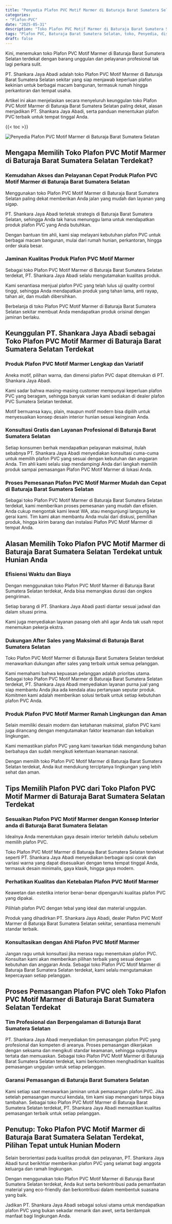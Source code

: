 ```yaml
---
title: "Penyedia Plafon PVC Motif Marmer di Baturaja Barat Sumatera Selatan"
categories: 
- "Plafon-PVC"
date: "2025-05-31"
description: "Toko Plafon PVC Motif Marmer di Baturaja Barat Sumatera Selatan untuk tempat tinggal, perkantoran, dan toko. Material berkualitas, beragam motif, warna elegan, beserta jasa instalasi ditangani oleh teknisi profesional serta kepastian resmi!|Servis penyediaan Plafon PVC Motif Marmer di Baturaja Barat Sumatera Selatan bagi keperluan rumah, office, atau ritel, dengan material unggulan dan penempatan oleh teknisi berpengalaman serta jaminan resmi.|Solusi Plafon PVC Motif Marmer di Baturaja Barat Sumatera Selatan yang terpercaya bagi rumah, perkantoran, serta toko, dengan plafon terbaik dan instalasi oleh teknisi berpengalaman serta kepastian resmi.|Distribusi Plafon PVC Motif Marmer di Baturaja Barat Sumatera Selatan bagi hunian, kantor, serta toko, dengan plafon terbaik dan instalasi dikerjakan oleh tenaga ahli profesional, disertai beserta jaminan resmi.}"
tags: "Plafon PVC, Baturaja Barat Sumatera Selatan, toko, Penyedia, distributor"
draft: false
---
```


Kini, menemukan toko Plafon PVC Motif Marmer di Baturaja Barat Sumatera Selatan terdekat dengan barang unggulan dan pelayanan profesional tak lagi perkara sulit.

PT. Shankara Jaya Abadi adalah toko Plafon PVC Motif Marmer di Baturaja Barat Sumatera Selatan sekitar yang siap menjawab keperluan plafon kekinian untuk berbagai macam bangunan, termasuk rumah hingga perkantoran dan tempat usaha.

Artikel ini akan menjelaskan secara menyeluruh keunggulan toko Plafon PVC Motif Marmer di Baturaja Barat Sumatera Selatan paling dekat, alasan menjadikan PT. Shankara Jaya Abadi, serta panduan menentukan plafon PVC terbaik untuk tempat tinggal Anda.

{{< toc >}}

![Penyedia Plafon PVC Motif Marmer di Baturaja Barat Sumatera Selatan](/images/Plafon-PVC/Penyedia-Plafon-PVC-Motif-Marmer-di-Baturaja-Barat-Sumatera-Selatan.png)


## Mengapa Memilih Toko Plafon PVC Motif Marmer di Baturaja Barat Sumatera Selatan Terdekat?

### Kemudahan Akses dan Pelayanan Cepat Produk Plafon PVC Motif Marmer di Baturaja Barat Sumatera Selatan

Menggunakan toko Plafon PVC Motif Marmer di Baturaja Barat Sumatera Selatan paling dekat memberikan Anda jalan yang mudah dan layanan yang sigap.

PT. Shankara Jaya Abadi terletak strategis di Baturaja Barat Sumatera Selatan, sehingga Anda tak harus menunggu lama untuk mendapatkan produk plafon PVC yang Anda butuhkan.

Dengan bantuan tim ahli, kami siap melayani kebutuhan plafon PVC untuk berbagai macam bangunan, mulai dari rumah hunian, perkantoran, hingga order skala besar.

### Jaminan Kualitas Produk Plafon PVC Motif Marmer

Sebagai toko Plafon PVC Motif Marmer di Baturaja Barat Sumatera Selatan terdekat, PT. Shankara Jaya Abadi selalu mengutamakan kualitas produk.

Kami senantiasa menjual plafon PVC yang telah lulus uji quality control tinggi, sehingga Anda mendapatkan produk yang tahan lama, anti rayap, tahan air, dan mudah dibersihkan.

Berbelanja di toko Plafon PVC Motif Marmer di Baturaja Barat Sumatera Selatan sekitar membuat Anda mendapatkan produk orisinal dengan jaminan berlaku.

## Keunggulan PT. Shankara Jaya Abadi sebagai Toko Plafon PVC Motif Marmer di Baturaja Barat Sumatera Selatan Terdekat

### Produk Plafon PVC Motif Marmer Lengkap dan Variatif

Aneka motif, pilihan warna, dan dimensi plafon PVC dapat ditemukan di PT. Shankara Jaya Abadi.

Kami sadar bahwa masing-masing customer mempunyai keperluan plafon PVC yang beragam, sehingga banyak varian kami sediakan di dealer plafon PVC Sumatera Selatan terdekat.

Motif bernuansa kayu, plain, maupun motif modern bisa dipilih untuk menyesuaikan konsep desain interior hunian sesuai keinginan Anda.

### Konsultasi Gratis dan Layanan Profesional di Baturaja Barat Sumatera Selatan

Setiap konsumen berhak mendapatkan pelayanan maksimal, itulah sebabnya PT. Shankara Jaya Abadi menyediakan konsultasi cuma-cuma untuk memilih plafon PVC yang sesuai dengan kebutuhan dan anggaran Anda. Tim ahli kami selalu siap mendampingi Anda dari langkah memilih produk sampai pemasangan Plafon PVC Motif Marmer di lokasi Anda.

### Proses Pemesanan Plafon PVC Motif Marmer Mudah dan Cepat di Baturaja Barat Sumatera Selatan

Sebagai toko Plafon PVC Motif Marmer di Baturaja Barat Sumatera Selatan terdekat, kami memberikan proses pemesanan yang mudah dan efisien. Anda cukup mengontak kami lewat WA, atau mengunjungi langsung ke gerai kami. Tim kami akan membantu Anda mulai dari diskusi, pemilihan produk, hingga kirim barang dan instalasi Plafon PVC Motif Marmer di tempat Anda.

## Alasan Memilih Toko Plafon PVC Motif Marmer di Baturaja Barat Sumatera Selatan Terdekat untuk Hunian Anda

### Efisiensi Waktu dan Biaya

Dengan menggunakan toko Plafon PVC Motif Marmer di Baturaja Barat Sumatera Selatan terdekat, Anda bisa memangkas durasi dan ongkos pengiriman.

Setiap barang di PT. Shankara Jaya Abadi pasti diantar sesuai jadwal dan dalam situasi prima.

Kami juga menyediakan layanan pasang oleh ahli agar Anda tak usah repot menemukan pekerja ekstra.

### Dukungan After Sales yang Maksimal di Baturaja Barat Sumatera Selatan

Toko Plafon PVC Motif Marmer di Baturaja Barat Sumatera Selatan terdekat menawarkan dukungan after sales yang terbaik untuk semua pelanggan.

Kami memahami bahwa kepuasan pelanggan adalah prioritas utama. Sebagai toko Plafon PVC Motif Marmer di Baturaja Barat Sumatera Selatan terdekat, PT. Shankara Jaya Abadi menyediakan layanan purna jual yang siap membantu Anda jika ada kendala atau pertanyaan seputar produk. Komitmen kami adalah memberikan solusi terbaik untuk setiap kebutuhan plafon PVC Anda.

### Produk Plafon PVC Motif Marmer Ramah Lingkungan dan Aman

Selain memiliki desain modern dan ketahanan maksimal, plafon PVC kami juga dirancang dengan mengutamakan faktor keamanan dan kebaikan lingkungan.

Kami memastikan plafon PVC yang kami tawarkan tidak mengandung bahan berbahaya dan sudah mengikuti ketentuan keamanan nasional.

Dengan memilih toko Plafon PVC Motif Marmer di Baturaja Barat Sumatera Selatan terdekat, Anda ikut mendukung terciptanya lingkungan yang lebih sehat dan aman.

## Tips Memilih Plafon PVC dari Toko Plafon PVC Motif Marmer di Baturaja Barat Sumatera Selatan Terdekat

### Sesuaikan Plafon PVC Motif Marmer dengan Konsep Interior anda di Baturaja Barat Sumatera Selatan

Idealnya Anda menentukan gaya desain interior terlebih dahulu sebelum memilih plafon PVC.

Toko Plafon PVC Motif Marmer di Baturaja Barat Sumatera Selatan terdekat seperti PT. Shankara Jaya Abadi menyediakan berbagai opsi corak dan variasi warna yang dapat disesuaikan dengan tema tempat tinggal Anda, termasuk desain minimalis, gaya klasik, hingga gaya modern.

### Perhatikan Kualitas dan Ketebalan Plafon PVC Motif Marmer

Keawetan dan estetika interior benar-benar dipengaruhi kualitas plafon PVC yang dipakai.

Pilihlah plafon PVC dengan tebal yang ideal dan material unggulan.

Produk yang dihadirkan PT. Shankara Jaya Abadi, dealer Plafon PVC Motif Marmer di Baturaja Barat Sumatera Selatan sekitar, senantiasa memenuhi standar terbaik.

### Konsultasikan dengan Ahli Plafon PVC Motif Marmer

Jangan ragu untuk konsultasi jika merasa ragu menentukan plafon PVC. Konsultan kami akan memberikan pilihan terbaik yang sesuai dengan kebutuhan dan anggaran Anda. Sebagai toko Plafon PVC Motif Marmer di Baturaja Barat Sumatera Selatan terdekat, kami selalu mengutamakan kepercayaan setiap pelanggan.

## Proses Pemasangan Plafon PVC oleh Toko Plafon PVC Motif Marmer di Baturaja Barat Sumatera Selatan Terdekat

### Tim Profesional dan Berpengalaman di Baturaja Barat Sumatera Selatan

PT. Shankara Jaya Abadi menyediakan tim pemasangan plafon PVC yang profesional dan kompeten di areanya. Proses pemasangan dikerjakan dengan seksama dan mengikuti standar keamanan, sehingga outputnya tertata dan memuaskan. Sebagai toko Plafon PVC Motif Marmer di Baturaja Barat Sumatera Selatan terdekat, kami berkomitmen menghadirkan kualitas pemasangan unggulan untuk setiap pelanggan.

### Garansi Pemasangan di Baturaja Barat Sumatera Selatan

Kami setiap saat menawarkan jaminan untuk pemasangan plafon PVC. Jika setelah pemasangan muncul kendala, tim kami siap menangani tanpa biaya tambahan. Sebagai toko Plafon PVC Motif Marmer di Baturaja Barat Sumatera Selatan terdekat, PT. Shankara Jaya Abadi memastikan kualitas pemasangan terbaik untuk setiap pelanggan.

## Penutup: Toko Plafon PVC Motif Marmer di Baturaja Barat Sumatera Selatan Terdekat, Pilihan Tepat untuk Hunian Modern

Selain berorientasi pada kualitas produk dan pelayanan, PT. Shankara Jaya Abadi turut berikhtiar memberikan plafon PVC yang selamat bagi anggota keluarga dan ramah lingkungan.

Dengan menggunakan toko Plafon PVC Motif Marmer di Baturaja Barat Sumatera Selatan terdekat, Anda ikut serta berkontribusi pada pemanfaatan material yang eco-friendly dan berkontribusi dalam membentuk suasana yang baik.

Jadikan PT. Shankara Jaya Abadi sebagai solusi utama untuk mendapatkan plafon PVC yang bukan sekadar menarik dan awet, serta berdampak manfaat bagi lingkungan Anda.